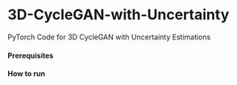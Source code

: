 # 3D-CycleGAN-with-Uncertainty
PyTorch Code for 3D CycleGAN with Uncertainty Estimations

#### Prerequisites


#### How to run


